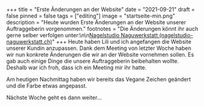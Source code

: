 +++
title = "Erste Änderungen an der Website"
date = "2021-09-21"
draft = false
pinned = false
tags = ["editing"]
image = "startseite-min.png"
description = "Heute wurden Erste Änderungen an der Website unserer Auftraggeberin vorgenommen."
footnotes = "Die Änderungen könnt ihr auch gerne selber verfolgen unter:\n\n[Nagelstudio Naguwerkstatt (nagelstudio-naguwerkstatt.ch)](https://www.nagelstudio-naguwerkstatt.ch/startseite)"
+++
Heute haben Lili und ich angefangen die Website unserer Kundin anzupassen. Dank dem Meeting von letzter Woche haben wir nun konkrete Änderungen die wir an der Website vornehmen sollen. Es gab auch einige Dinge die unsere Auftraggeberin beibehalten wollte. Deshalb war ich froh, dass ich ein Meeting mir ihr hatte. 

Am heutigen Nachmittag haben wir bereits das Vegane Zeichen geändert und die Farbe etwas angepasst. 

Nächste Woche geht es dann weiter...